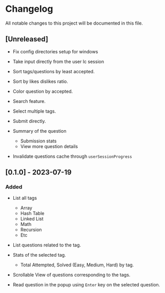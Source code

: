 # Changelog

All notable changes to this project will be documented in this file.

## [Unreleased]

- Fix config directories setup for windows

- Take input directly from the user lc session

- Sort tags/questions by least accepted.

- Sort by likes dislikes ratio.

- Color question by accepted.

- Search feature.

- Select multiple tags.

- Submit directly.

- Summary of the question 
    - Submission stats
    - View more question details

- Invalidate questions cache through `userSessionProgress`


## [0.1.0] - 2023-07-19

### Added

- List all tags
    - Array
    - Hash Table
    - Linked List
    - Math
    - Recursion
    - Etc
- List questions related to the tag.

- Stats of the selected tag.
    - Total Attempted, Solved (Easy, Medium, Hard) by tag.

- Scrollable View of questions corresponding to the tags.

- Read question in the popup using `Enter` key on the selected question. 



